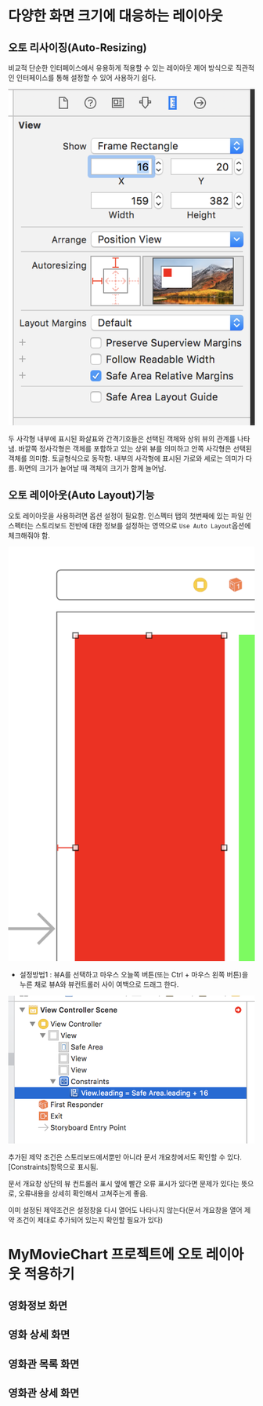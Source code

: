 # 다양한 화면 크기에 대응하는 레이아웃

## 오토 리사이징(Auto-Resizing)

비교적 단순한 인터페이스에서 유용하게 적용할 수 있는 레이아웃 제어 방식으로 직관적인 인터페이스를 통해 설정할 수 있어 사용하기 쉽다.

![참고1](/images/chapter14-01.png)

두 사각형 내부에 표시된 화살표와 간격기호들은 선택된 객체와 상위 뷰의 관계를 나타냄. 바깥쪽 정사각형은 객체를 포함하고 있는 상위 뷰를 의미하고 안쪽 사각형은 선택된 객체를 의미함. 토글형식으로 동작함. 내부의 사각형에 표시된 가로와 세로는 의미가 다름. 화면의 크기가 늘어날 때 객체의 크기가 함께 늘어남.

## 오토 레이아웃(Auto Layout)기능

오토 레이아웃을 사용하려면 옵션 설정이 필요함. 인스펙터 탭의 첫번째에 있는 파일 인스펙터는 스토리보드 전반에 대한 정보를 설정하는 영역으로 `Use Auto Layout`옵션에 체크해줘야 함.

![참고1](/images/chapter14-02.png)

* 설정방법1 : 뷰A를 선택하고 마우스 오늘쪽 버튼(또는 Ctrl + 마우스 왼쪽 버튼)을 누른 채로 뷰A와 뷰컨트롤러 사이 여백으로 드래그 한다.

![참고1](/images/chapter14-03.png)

추가된 제약 조건은 스토리보드에서뿐만 아니라 문서 개요창에서도 확인할 수 있다. [Constraints]항목으로 표시됨.

문서 개요창 상단의 뷰 컨트롤러 표시 옆에 빨간 오류 표시가 있다면 문제가 있다는 뜻으로, 오류내용을 상세히 확인해서 고쳐주는게 좋음.

이미 설정된 제약조건은 설정창을 다시 열어도 나타나지 않는다(문서 개요창을 열어 제약 조건이 제대로 추가되어 있는지 확인할 필요가 있다)

# MyMovieChart 프로젝트에 오토 레이아웃 적용하기

## 영화정보 화면

## 영화 상세 화면

## 영화관 목록 화면

## 영화관 상세 화면